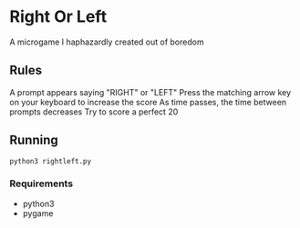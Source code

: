 # Right Or Left

A microgame I haphazardly created out of boredom

## Rules

A prompt appears saying "RIGHT" or "LEFT"
Press the matching arrow key on your keyboard to increase the score
As time passes, the time between prompts decreases
Try to score a perfect 20

## Running

    python3 rightleft.py
   
### Requirements
* python3
* pygame
